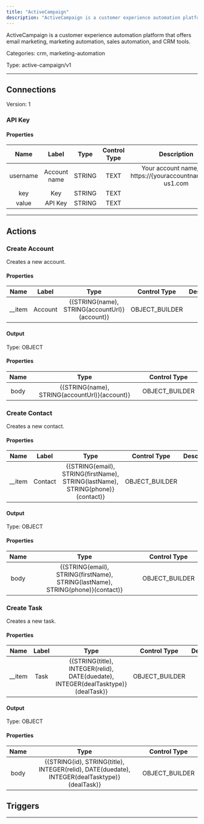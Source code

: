 ```yaml
---
title: "ActiveCampaign"
description: "ActiveCampaign is a customer experience automation platform that offers email marketing, marketing automation, sales automation, and CRM tools."
---
```


ActiveCampaign is a customer experience automation platform that offers email marketing, marketing automation, sales automation, and CRM tools.


Categories: crm, marketing-automation


Type: active-campaign/v1

<hr />



## Connections

Version: 1


### API Key

#### Properties

|      Name       |      Label     |     Type     |     Control Type     |     Description     |     Required        |
|:--------------:|:--------------:|:------------:|:--------------------:|:-------------------:|:-------------------:|
| username | Account name | STRING | TEXT  |  Your account name, e.g. https://{youraccountname}.api-us1.com  |  true  |
| key | Key | STRING | TEXT  |  | true  |
| value | API Key | STRING | TEXT  |  | true  |





<hr />



## Actions


### Create Account
Creates a new account.

#### Properties

|      Name       |      Label     |     Type     |     Control Type     |     Description     |     Required        |
|:--------------:|:--------------:|:------------:|:--------------------:|:-------------------:|:-------------------:|
| __item | Account | {{STRING\(name), STRING\(accountUrl)}\(account)} | OBJECT_BUILDER  |  | null  |


#### Output



Type: OBJECT


#### Properties

|     Name     |     Type     |     Control Type     |
|:------------:|:------------:|:--------------------:|
| body | {{STRING\(name), STRING\(accountUrl)}\(account)} | OBJECT_BUILDER  |






### Create Contact
Creates a new contact.

#### Properties

|      Name       |      Label     |     Type     |     Control Type     |     Description     |     Required        |
|:--------------:|:--------------:|:------------:|:--------------------:|:-------------------:|:-------------------:|
| __item | Contact | {{STRING\(email), STRING\(firstName), STRING\(lastName), STRING\(phone)}\(contact)} | OBJECT_BUILDER  |  | null  |


#### Output



Type: OBJECT


#### Properties

|     Name     |     Type     |     Control Type     |
|:------------:|:------------:|:--------------------:|
| body | {{STRING\(email), STRING\(firstName), STRING\(lastName), STRING\(phone)}\(contact)} | OBJECT_BUILDER  |






### Create Task
Creates a new task.

#### Properties

|      Name       |      Label     |     Type     |     Control Type     |     Description     |     Required        |
|:--------------:|:--------------:|:------------:|:--------------------:|:-------------------:|:-------------------:|
| __item | Task | {{STRING\(title), INTEGER\(relid), DATE\(duedate), INTEGER\(dealTasktype)}\(dealTask)} | OBJECT_BUILDER  |  | null  |


#### Output



Type: OBJECT


#### Properties

|     Name     |     Type     |     Control Type     |
|:------------:|:------------:|:--------------------:|
| body | {{STRING\(id), STRING\(title), INTEGER\(relid), DATE\(duedate), INTEGER\(dealTasktype)}\(dealTask)} | OBJECT_BUILDER  |








## Triggers



<hr />

